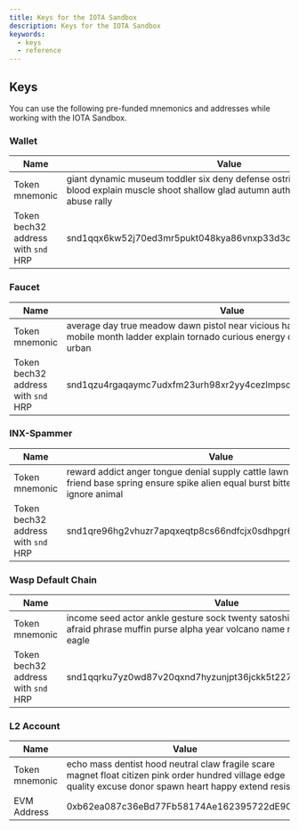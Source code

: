 ```yaml
---
title: Keys for the IOTA Sandbox
description: Keys for the IOTA Sandbox
keywords:
  - keys
  - reference
---
```

## Keys 

You can use the following pre-funded mnemonics and addresses while working with the IOTA Sandbox.

### Wallet

| Name                                | Value                                                                                                                                                     |
|-------------------------------------|-----------------------------------------------------------------------------------------------------------------------------------------------------------|
| Token mnemonic                      | giant dynamic museum toddler six deny defense ostrich bomb access mercy blood explain muscle shoot shallow glad autumn author calm heavy hawk abuse rally |
| Token bech32 address with `snd` HRP | snd1qqx6kw52j70ed3mr5pukt048kya86vnxp33d3czvhpp9r6rvljg922ksxeq                                                                                           |

### Faucet

| Name                                | Value                                                                                                                                                      |
|-------------------------------------|------------------------------------------------------------------------------------------------------------------------------------------------------------|
| Token mnemonic                      | average day true meadow dawn pistol near vicious have ordinary sting fetch mobile month ladder explain tornado curious energy orange belt glue surge urban |
| Token bech32 address with `snd` HRP | snd1qzu4rgaqaymc7udxfm23urh98xr2yy4cezlmpsc7808v0skahdvax882xtm                                                                                            |

### INX-Spammer

| Name                                | Value                                                                                                                                                   |
|-------------------------------------|---------------------------------------------------------------------------------------------------------------------------------------------------------|
| Token mnemonic                      | reward addict anger tongue denial supply cattle lawn foot climb ask friend base spring ensure spike alien equal burst bitter crowd august ignore animal |
| Token bech32 address with `snd` HRP | snd1qre96hg2vhuzr7apqxeqtp8cs66ndfcjx0sdhpgr6xlhfeh0a2hzj2zmcll                                                                                         |

### Wasp Default Chain

| Name                                | Value                                                                                                                                                  |
|-------------------------------------|--------------------------------------------------------------------------------------------------------------------------------------------------------|
| Token mnemonic                      | income seed actor ankle gesture sock twenty satoshi bonus sister use afraid phrase muffin purse alpha year volcano name recall slim stick sister eagle |
| Token bech32 address with `snd` HRP | snd1qqrku7yz0wd87v20qxnd7hyzunjpt36jckk5t227k93e5rhzhtqlxwk4qsu                                                                                        |

### L2 Account

| Name                                | Value                                                                                                                                                       |
|-------------------------------------|-------------------------------------------------------------------------------------------------------------------------------------------------------------|
| Token mnemonic                      | echo mass dentist hood neutral claw fragile scare magnet float citizen pink order hundred village edge quality excuse donor spawn heart happy extend resist |
| EVM Address                         | 0xb62ea087c36eBd77Fb58174Ae162395722dE9Cb0                                                                                                                  |